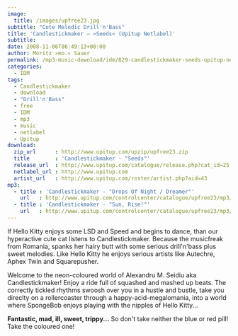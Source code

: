 ```yaml
---
image:
  title: /images/upfree23.jpg
subtitle: "Cute Melodic Drill'n'Bass"
title: 'Candlestickmaker – »Seeds« (Upitup Netlabel)'
subtitle: 
date: 2008-11-06T06:49:13+00:00
author: Moritz »mo.« Sauer
permalink: /mp3-music-download/idm/829-candlestickmaker-seeds-upitup-netlabel
categories:
  - IDM
tags:
  - Candlestickmaker
  - download
  - "Drill'n'Bass"
  - free
  - IDM
  - mp3
  - music
  - netlabel
  - Upitup
download:
  zip_url      : http://www.upitup.com/upzip/upfree23.zip
  title        : 'Candlestickmaker - "Seeds"'
  release_url  : http://www.upitup.com/catalogue/release.php?cat_id=25
  netlabel_url : http://www.upitup.com
  artist_url   : http://www.upitup.com/roster/artist.php?aid=43
mp3:
  - title : 'Candlestickmaker - "Drops Of Night / Dreamer"'
    url   : http://www.upitup.com/controlcenter/catalogue/upfree23/mp3/upfree23-Track11.mp3
  - title : 'Candlestickmaker - "Sun, Rise!"'
    url   : http://www.upitup.com/controlcenter/catalogue/upfree23/mp3/upfree23-Track09.mp3
---
```

If Hello Kitty enjoys some LSD and Speed and begins to dance, than our hyperactive cute cat listens to Candlestickmaker. Because the musicfreak from Romania, spanks her hairy butt with some serious drill'n'bass plus sweet melodies. Like Hello Kitty he enjoys serious artists like Autechre, Aphex Twin and Squarepusher.
<!--more-->

<!--mp3links-->

Welcome to the neon-coloured world of Alexandru M. Seidiu aka Candlestickmaker! Enjoy a ride full of squashed and mashed up beats. The correctly tickled rhythms swoosh over you in a hustle and bustle, take you direclty on a rollercoaster through a happy-acid-megalomania, into a world where SpongeBob enjoys playing with the nipples of Hello Kitty...

**Fantastic, mad, ill, sweet, trippy...** So don't take neither the blue or red pill! Take the coloured one!
